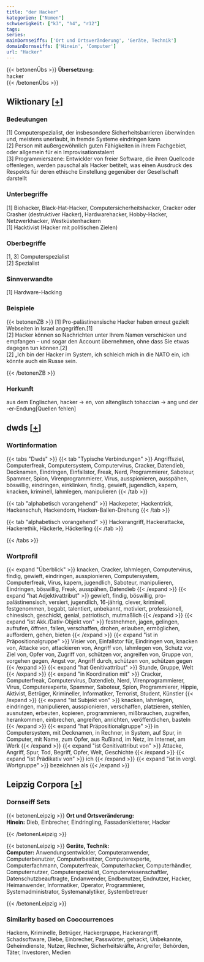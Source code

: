 ```yaml
---
title: "der Hacker"
kategorien: ["Nomen"]
schwierigkeit: ["k3", "h4", "r12"]
tags:
series:
mainDornseiffs: ['Ort und Ortsveränderung', 'Geräte, Technik']
domainDornseiffs: ['Hinein', 'Computer']
url: "Hacker"
---
```


{{< betonenÜbs >}}
**Übersetzung:**  
hacker  
{{< /betonenÜbs >}}

## Wiktionary [[+](https://de.wiktionary.org/wiki/Hacker)]

### Bedeutungen
[1] Computerspezialist, der insbesondere Sicherheitsbarrieren überwinden und, meistens unerlaubt, in fremde Systeme eindringen kann  
[2] Person mit außergewöhnlich guten Fähigkeiten in ihrem Fachgebiet, oder allgemein für ein Improvisationstalent  
[3] Programmierszene: Entwickler von freier Software, die ihren Quellcode offenlegen, werden pauschal als Hacker betitelt, was einen Ausdruck des Respekts für deren ethische Einstellung gegenüber der Gesellschaft darstellt  

### Unterbegriffe
[1] Biohacker, Black-Hat-Hacker, Computersicherheitshacker, Cracker oder Crasher (destruktiver Hacker), Hardwarehacker, Hobby-Hacker, Netzwerkhacker, Westküstenhackern  
[1] Hacktivist (Hacker mit politischen Zielen)  

### Oberbegriffe
[1, 3] Computerspezialist  
[2] Spezialist  

### Sinnverwandte
[1] Hardware-Hacking  

### Beispiele
{{< betonenZB >}}
[1] Pro-palästinensische Hacker haben erneut gezielt Webseiten in Israel angegriffen.[1]  
[2] Hacker können so Nachrichten unter Ihrem Namen verschicken und empfangen – und sogar den Account übernehmen, ohne dass Sie etwas dagegen tun können.[2]  
[2] „Ich bin der Hacker im System, ich schleich mich in die NATO ein, ich könnte auch ein Russe sein.  

{{< /betonenZB >}}
### Herkunft
aus dem Englischen, hacker → en, von altenglisch tohaccian → ang und der -er-Endung[Quellen fehlen]  



## dwds [[+](https://www.dwds.de/wb/Hacker)]

### Wortinformation
{{< tabs "Dwds" >}}
{{< tab "Typische Verbindungen" >}}
Angriffsziel, Computerfreak, Computersystem, Computervirus, Cracker, Datendieb, Decknamen, Eindringen, Einfallstor, Freak, Nerd, Programmierer, Saboteur, Spammer, Spion, Virenprogrammierer, Virus, ausspionieren, ausspähen, böswillig, eindringen, einklinken, findig, gewieft, jugendlich, kapern, knacken, kriminell, lahmlegen, manipulieren
{{< /tab >}}

{{< tab "alphabetisch vorangehend" >}}
Hackepeter, Hackentrick, Hackenschuh, Hackendorn, Hacken-Ballen-Drehung
{{< /tab >}}

{{< tab "alphabetisch vorangehend" >}}
Hackerangriff, Hackerattacke, Hackerethik, Häckerle, Häckerling
{{< /tab >}}

{{< /tabs >}}

### Wortprofil
{{< expand "Überblick" >}} knacken, Cracker, lahmlegen, Computervirus, findig, gewieft, eindringen, ausspionieren, Computersystem, Computerfreak, Virus, kapern, jugendlich, Saboteur, manipulieren, Eindringen, böswillig, Freak, ausspähen, Datendieb {{< /expand >}}
{{< expand "hat Adjektivattribut" >}} gewieft, findig, böswillig, pro-palästinensisch, versiert, jugendlich, 16-jährig, clever, kriminell, festgenommen, begabt, talentiert, unbekannt, motiviert, professionell, chinesisch, geschickt, genial, patriotisch, mutmaßlich {{< /expand >}}
{{< expand "ist Akk./Dativ-Objekt von" >}} festnehmen, jagen, gelingen, aufrufen, öffnen, fallen, verschaffen, drohen, erlauben, ermöglichen, auffordern, gehen, bieten {{< /expand >}}
{{< expand "ist in Präpositionalgruppe" >}} Visier von, Einfallstor für, Eindringen von, knacken von, Attacke von, attackieren von, Angriff von, lahmlegen von, Schutz vor, Ziel von, Opfer von, Zugriff von, schützen vor, angreifen von, Gruppe von, vorgehen gegen, Angst vor, Angriff durch, schützen von, schützen gegen {{< /expand >}}
{{< expand "hat Genitivattribut" >}} Stunde, Gruppe, Welt {{< /expand >}}
{{< expand "in Koordination mit" >}} Cracker, Computerfreak, Computervirus, Datendieb, Nerd, Virenprogrammierer, Virus, Computerexperte, Spammer, Saboteur, Spion, Programmierer, Hippie, Aktivist, Betrüger, Krimineller, Informatiker, Terrorist, Student, Künstler {{< /expand >}}
{{< expand "ist Subjekt von" >}} knacken, lahmlegen, eindringen, manipulieren, ausspionieren, verschaffen, platzieren, stehlen, ausnutzen, erbeuten, kopieren, programmieren, mißbrauchen, zugreifen, herankommen, einbrechen, angreifen, anrichten, veröffentlichen, basteln {{< /expand >}}
{{< expand "hat Präpositionalgruppe" >}} in Computersystem, mit Decknamen, in Rechner, in System, auf Spur, in Computer, mit Name, zum Opfer, aus Rußland, im Netz, im Internet, am Werk {{< /expand >}}
{{< expand "ist Genitivattribut von" >}} Attacke, Angriff, Spur, Tod, Begriff, Opfer, Welt, Geschichte {{< /expand >}}
{{< expand "ist Prädikativ von" >}} ich {{< /expand >}}
{{< expand "ist in vergl. Wortgruppe" >}} bezeichnen als {{< /expand >}}

## Leipzig Corpora [[+](https://corpora.uni-leipzig.de/en/res?word=Hacker&corpusId=deu_newscrawl-public_2018)]

### Dornseiff Sets
{{< betonenLeipzig >}}
**Ort und Ortsveränderung:**  
**Hinein:** Dieb, Einbrecher, Eindringling, Fassadenkletterer, Hacker  

{{< /betonenLeipzig >}}


{{< betonenLeipzig >}}
**Geräte, Technik:**  
**Computer:** Anwendungsentwickler, Computeranwender, Computerbenutzer, Computerbesitzer, Computerexperte, Computerfachmann, Computerfreak, Computerhacker, Computerhändler, Computernutzer, Computerspezialist, Computerwissenschaftler, Datenschutzbeauftragte, Endanwender, Endbenutzer, Endnutzer, Hacker, Heimanwender, Informatiker, Operator, Programmierer, Systemadministrator, Systemanalytiker, Systembetreuer  

{{< /betonenLeipzig >}}

### Similarity based on Cooccurrences
Hackern, Kriminelle, Betrüger, Hackergruppe, Hackerangriff, Schadsoftware, Diebe, Einbrecher, Passwörter, gehackt, Unbekannte, Geheimdienste, Nutzer, Rechner, Sicherheitskräfte, Angreifer, Behörden, Täter, Investoren, Medien

